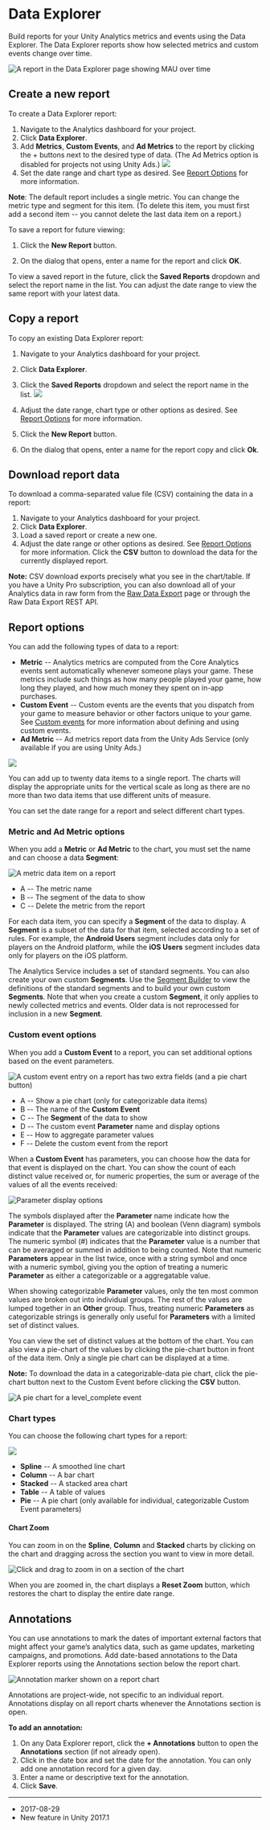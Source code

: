 # Data Explorer

Build reports for your Unity Analytics metrics and events using the Data Explorer. The Data Explorer reports show how selected metrics and custom events change over time.


![A report in the Data Explorer page showing MAU over time](../uploads/Main/UnityAnalyticsDataExplorer1.png)


## Create a new report
To create a Data Explorer report:

1. Navigate to the Analytics dashboard for your project.
2. Click **Data Explorer**.
3. Add **Metrics**, **Custom Events**, and **Ad Metrics** to the report by clicking the + buttons next to the desired type of data. (The Ad Metrics option is disabled for projects not using Unity Ads.) 
![](../uploads/Main/UnityAnalyticsDataExplorer2.png)
4. Set the date range and chart type as desired. See [Report Options](#ReportOptions) for more information.

**Note**: The default report includes a single metric. You can change the metric type and segment for this item. (To delete this item, you must first add a second item -- you cannot delete the last data item on a report.)

To save a report for future viewing:

1. Click the **New Report** button.

2. On the dialog that opens, enter a name for the report and click **OK**.

To view a saved report in the future, click the **Saved Reports** dropdown and select the report name in the list. You can adjust the date range to view the same report with your latest data.

## Copy a report
To copy an existing Data Explorer report:

1. Navigate to your Analytics dashboard for your project.
2. Click **Data Explorer**.
3. Click the **Saved Reports** dropdown and select the report name in the list.
![](../uploads/Main/UnityAnalyticsDataExplorer3.png)

4. Adjust the date range, chart type or other options as desired. See [Report Options](#ReportOptions) for more information.
5. Click the **New Report** button.
6. On the dialog that opens, enter a name for the report copy and click **Ok**.

## Download report data
To download a comma-separated value file (CSV) containing the data in a report:

1. Navigate to your Analytics dashboard for your project.
2. Click **Data Explorer**.
3. Load a saved report or create a new one.
4. Adjust the date range or other options as desired. See [Report Options](#ReportOptions) for more information. 
Click the **CSV** button to download the data for the currently displayed report.

**Note:** CSV download exports precisely what you see in the chart/table. If you have a Unity Pro subscription, you can also download all of your Analytics data in raw form from the [Raw Data Export](UnityAnalyticsRawDataExport) page or through the Raw Data Export REST API.

<a name="ReportOptions"></a>
## Report options

You can add the following types of data to a report:

* **Metric** -- Analytics metrics are computed from the Core Analytics events sent automatically whenever someone plays your game. These metrics include such things as how many people played your game, how long they played, and how much money they spent on in-app purchases.
* **Custom Event** -- Custom events are the events that you dispatch from your game to measure behavior or other factors unique to your game. See [Custom events](UnityAnalyticsCustomEvents) for more information about defining and using custom events.
* **Ad Metric** -- Ad metrics report data from the Unity Ads Service (only available if you are using Unity Ads.)

![](../uploads/Main/UnityAnalyticsDataExplorer4.png)

You can add up to twenty data items to a single report. The charts will display the appropriate units for the vertical scale as long as there are no more than two data items that use different units of measure.

You can set the date range for a report and select different chart types.

### Metric and Ad Metric options

When you add a __Metric__ or __Ad Metric__ to the chart, you must set the name and can choose a data __Segment__:


![A metric data item on a report](../uploads/Main/UnityAnalyticsDataExplorer5.png)

* A -- The metric name
* B -- The segment of the data to show
* C -- Delete the metric from the report

For each data item, you can specify a __Segment__ of the data to display. A __Segment__ is a subset of the data for that item, selected according to a set of rules. For example, the __Android Users__ segment includes data only for players on the Android platform, while the __iOS Users__ segment includes data only for players on the iOS platform. 

The Analytics Service includes a set of standard segments. You can also create your own custom __Segments__. Use the [Segment Builder](UnityAnalyticsSegmentBuilder) to view the definitions of the standard segments and to build your own custom __Segments__. Note that when you create a custom __Segment__, it only applies to newly collected metrics and events. Older data is not reprocessed for inclusion in a new __Segment__.

### Custom event options

When you add a __Custom Event__ to a report, you can set additional options based on the event parameters.

![A custom event entry on a report has two extra fields (and a pie chart button)](../uploads/Main/UnityAnalyticsDataExplorer6.png)

* A -- Show a pie chart (only for categorizable data items)
* B -- The name of the __Custom Event__
* C -- The __Segment__ of the data to show
* D -- The custom event __Parameter__ name and display options
* E -- How to aggregate parameter values
* F -- Delete the custom event from the report

When a __Custom Event__ has parameters, you can choose how the data for that event is displayed on the chart. You can show the count of each distinct value received or, for numeric properties, the sum or average of the values of all the events received:


![Parameter display options](../uploads/Main/UnityAnalyticsDataExplorer7.png)

The symbols displayed after the __Parameter__ name indicate how the __Parameter__ is displayed. The string (A) and boolean (Venn diagram) symbols indicate that the __Parameter__ values are categorizable into distinct groups. The numeric symbol (#) indicates that the __Parameter__ value is a number that can be averaged or summed in addition to being counted. Note that numeric __Parameters__ appear in the list twice, once with a string symbol and once with a numeric symbol, giving you the option of treating a numeric __Parameter__ as either a categorizable or a aggregatable value. 

When showing categorizable __Parameter__ values, only the ten most common values are broken out into individual groups. The rest of the values are lumped together in an __Other__ group. Thus, treating numeric __Parameters__ as categorizable strings is generally only useful for __Parameters__ with a limited set of distinct values.

You can view the set of distinct values at the bottom of the chart. You can also view a pie-chart of the values by clicking the pie-chart button in front of the data item. Only a single pie chart can be displayed at a time.

**Note:** To download the data in a categorizable-data pie chart, click the pie-chart button next to the Custom Event before clicking the **CSV** button.

![A pie chart for a level_complete event](../uploads/Main/UnityAnalyticsDataExplorer8.png)

### Chart types
You can choose the following chart types for a report:

![](../uploads/Main/UnityAnalyticsDataExplorer9.png)

* **Spline** -- A smoothed line chart
* **Column** -- A bar chart
* **Stacked** -- A stacked area chart
* **Table** -- A table of values
* **Pie** -- A pie chart (only available for individual, categorizable Custom Event parameters)

#### Chart Zoom
You can zoom in on the **Spline**, **Column** and **Stacked** charts by clicking on the chart and dragging across the section you want to view in more detail.

![Click and drag to zoom in on a section of the chart](../uploads/Main/UnityAnalyticsDataExplorer10.png)

When you are zoomed in, the chart displays a __Reset Zoom__ button, which restores the chart to display the entire date range.

## Annotations
You can use annotations to mark the dates of important external factors that might affect your game’s analytics data, such as game updates, marketing campaigns, and promotions. Add date-based annotations to the Data Explorer reports using the Annotations section below the report chart. 


![Annotation marker shown on a report chart](../uploads/Main/UnityAnalyticsDataExplorer11.png)

Annotations are project-wide, not specific to an individual report. Annotations display on all report charts whenever the Annotations section is open. 

**To add an annotation:**

1. On any Data Explorer report, click the **+ Annotations** button to open the __Annotations__ section (if not already open). 
2. Click in the date box and set the date for the annotation. You can only add one annotation record for a given day.
3. Enter a name or descriptive text for the annotation.
4. Click __Save__.

---
* <span class="page-edit">2017-08-29  <!-- include IncludeTextNewPageYesEdit --></span>
* <span class="page-history">New feature in Unity 2017.1</span>

